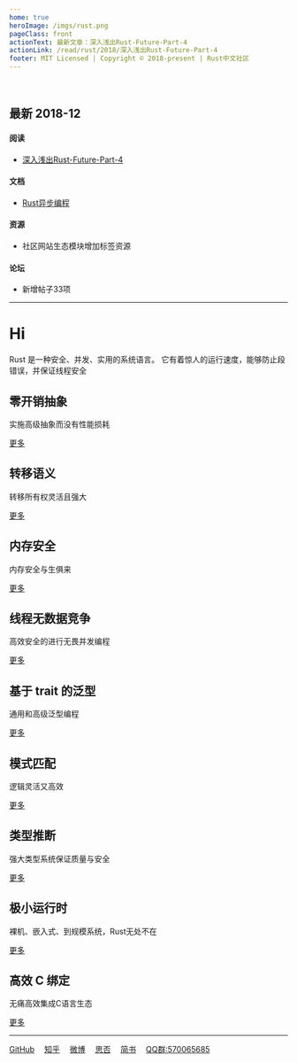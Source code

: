 ```yaml
---
home: true
heroImage: /imgs/rust.png
pageClass: front
actionText: 最新文章：深入浅出Rust-Future-Part-4
actionLink: /read/rust/2018/深入浅出Rust-Future-Part-4
footer: MIT Licensed | Copyright © 2018-present | Rust中文社区
---
```

<br>

## 最新 2018-12

#### 阅读

- [深入浅出Rust-Future-Part-4](https://rustlang-cn.org//read/rust/2018/深入浅出Rust-Future-Part-4.html)

#### 文档

- [Rust异步编程](https://rustlang-cn.org/rust/async-rust/)

#### 资源

- 社区网站生态模块增加标签资源

#### 论坛

- 新增帖子33项

<hr>

# Hi

Rust 是一种安全、并发、实用的系统语言。 它有着惊人的运行速度，能够防止段错误，并保证线程安全

<div class="features">
  <div class="feature">
    <h2>零开销抽象</h2>
    <p>实施高级抽象而没有性能损耗</p>
    <div><a href="#">更多</a></div>
  </div>
  <div class="feature">
    <h2>转移语义</h2>
    <p>转移所有权灵活且强大</p>
    <div><a href="#">更多</a></div>
  </div>
  <div class="feature">
    <h2>内存安全</h2>
    <p>内存安全与生俱来</p>
    <div><a href="#">更多</a></div>
  </div>
  <div class="feature">
    <h2>线程无数据竞争</h2>
    <p>高效安全的进行无畏并发编程</p>
    <div><a href="#">更多</a></div>
  </div>
  <div class="feature">
    <h2>基于 trait 的泛型</h2>
    <p>通用和高级泛型编程</p>
    <div><a href="#">更多</a></div>
  </div>
  <div class="feature">
    <h2>模式匹配</h2>
    <p>逻辑灵活又高效</p>
    <div><a href="#">更多</a></div>
  </div>
  <div class="feature">
    <h2>类型推断</h2>
    <p>强大类型系统保证质量与安全</p>
    <div><a href="#">更多</a></div>
  </div>
  <div class="feature">
    <h2>极小运行时</h2>
    <p>裸机、嵌入式、到规模系统，Rust无处不在</p>
    <div><a href="#">更多</a></div>
  </div>
  <div class="feature">
    <h2>高效 C 绑定</h2>
    <p>无痛高效集成C语言生态</p>
    <div><a href="#">更多</a></div>
  </div>
</div>

<hr>
<div>
    <a href="https://github.com/rustlang-cn" target="_black">GitHub</a>&emsp;
    <a href="https://zhuanlan.zhihu.com/rustlang-cn" target="_black">知乎</a>&emsp;
    <a href="https://weibo.com/kriry" target="_black">微博</a>&emsp;
    <a href="https://segmentfault.com/blog/rust-lang" target="_black">思否</a>&emsp;
    <a href="https://www.jianshu.com/c/2efae7198ea3" target="_black">简书</a>&emsp;
    <a href="#">QQ群:570065685</a>
</div>

<br>
